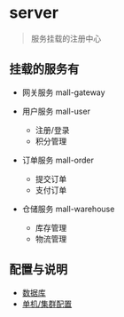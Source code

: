 # server
> 服务挂载的注册中心

## 挂载的服务有

- 网关服务 mall-gateway

- 用户服务 mall-user
    - 注册/登录
    - 积分管理

- 订单服务 mall-order
    - 提交订单
    - 支付订单

- 仓储服务 mall-warehouse
    - 库存管理
    - 物流管理

## 配置与说明
- [数据库](README-CONF.sql)
- [单机/集群配置](README-CONF.md)